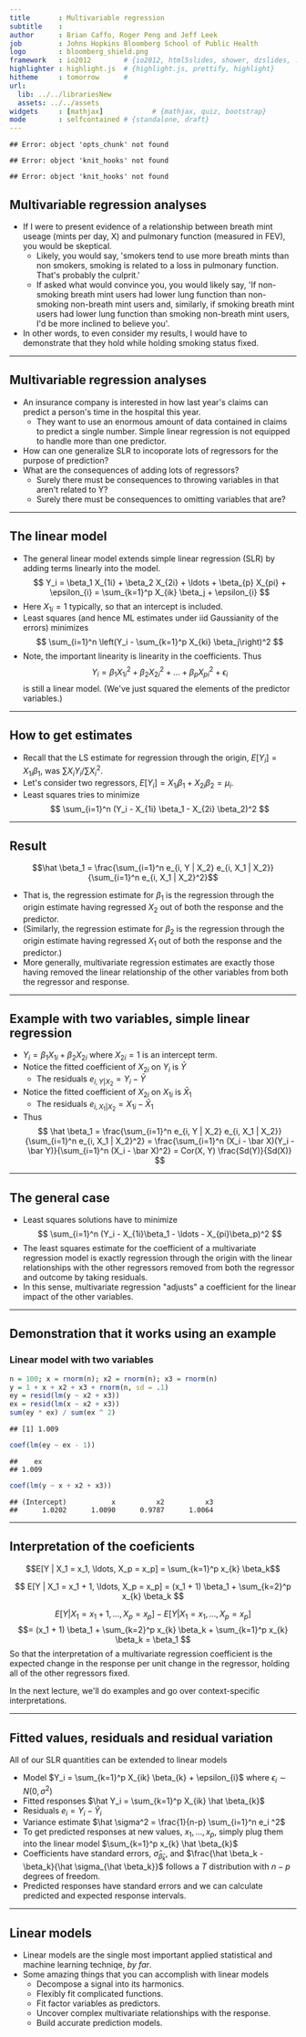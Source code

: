```yaml
---
title       : Multivariable regression
subtitle    : 
author      : Brian Caffo, Roger Peng and Jeff Leek
job         : Johns Hopkins Bloomberg School of Public Health
logo        : bloomberg_shield.png
framework   : io2012        # {io2012, html5slides, shower, dzslides, ...}
highlighter : highlight.js  # {highlight.js, prettify, highlight}
hitheme     : tomorrow      # 
url:
  lib: ../../librariesNew
  assets: ../../assets
widgets     : [mathjax]            # {mathjax, quiz, bootstrap}
mode        : selfcontained # {standalone, draft}
---
```


```
## Error: object 'opts_chunk' not found
```

```
## Error: object 'knit_hooks' not found
```

```
## Error: object 'knit_hooks' not found
```
## Multivariable regression analyses
* If I were to present evidence of a relationship between 
breath mint useage (mints per day, X) and pulmonary function
(measured in FEV), you would be skeptical.
  * Likely, you would say, 'smokers tend to use more breath mints than non smokers, smoking is related to a loss in pulmonary function. That's probably the culprit.'
  * If asked what would convince you, you would likely say, 'If non-smoking breath mint users had lower lung function than non-smoking non-breath mint users and, similarly, if smoking breath mint users had lower lung function than smoking non-breath mint users, I'd be more inclined to believe you'.
* In other words, to even consider my results, I would have to demonstrate that they hold while holding smoking status fixed.

---
## Multivariable regression analyses
* An insurance company is interested in how last year's claims can predict a person's time in the hospital this year. 
  * They want to use an enormous amount of data contained in claims to predict a single number. Simple linear regression is not equipped to handle more than one predictor.
* How can one generalize SLR to incoporate lots of regressors for
the purpose of prediction?
* What are the consequences of adding lots of regressors? 
  * Surely there must be consequences to throwing variables in that aren't related to Y?
  * Surely there must be consequences to omitting variables that are?

---
## The linear model
* The general linear model extends simple linear regression (SLR)
by adding terms linearly into the model.
$$
Y_i =  \beta_1 X_{1i} + \beta_2 X_{2i} + \ldots +
\beta_{p} X_{pi} + \epsilon_{i} 
= \sum_{k=1}^p X_{ik} \beta_j + \epsilon_{i}
$$
* Here $X_{1i}=1$ typically, so that an intercept is included.
* Least squares (and hence ML estimates under iid Gaussianity 
of the errors) minimizes
$$
\sum_{i=1}^n \left(Y_i - \sum_{k=1}^p X_{ki} \beta_j\right)^2
$$
* Note, the important linearity is linearity in the coefficients.
Thus
$$
Y_i =  \beta_1 X_{1i}^2 + \beta_2 X_{2i}^2 + \ldots +
\beta_{p} X_{pi}^2 + \epsilon_{i} 
$$
is still a linear model. (We've just squared the elements of the
predictor variables.)

---
## How to get estimates
* Recall that the LS estimate for regression through the origin, $E[Y_i]=X_{1i}\beta_1$, was $\sum X_i Y_i / \sum X_i^2$.
* Let's consider two regressors, $E[Y_i] = X_{1i}\beta_1 + X_{2i}\beta_2 = \mu_i$. 
* Least squares tries to minimize
$$
\sum_{i=1}^n (Y_i - X_{1i} \beta_1 - X_{2i} \beta_2)^2
$$

---
## Result
$$\hat \beta_1 = \frac{\sum_{i=1}^n e_{i, Y | X_2} e_{i, X_1 | X_2}}{\sum_{i=1}^n e_{i, X_1 | X_2}^2}$$
* That is, the regression estimate for $\beta_1$ is the regression 
through the origin estimate having regressed $X_2$ out of both
the response and the predictor.
* (Similarly, the regression estimate for $\beta_2$ is the regression  through the origin estimate having regressed $X_1$ out of both the response and the predictor.)
* More generally, multivariate regression estimates are exactly those having removed the linear relationship of the other variables
from both the regressor and response.

---
## Example with two variables, simple linear regression
* $Y_{i} = \beta_1 X_{1i} + \beta_2 X_{2i}$ where  $X_{2i} = 1$ is an intercept term.
* Notice the fitted coefficient of $X_{2i}$ on $Y_{i}$ is $\bar Y$
    * The residuals $e_{i, Y | X_2} = Y_i - \bar Y$
* Notice the fitted coefficient of $X_{2i}$ on $X_{1i}$ is $\bar X_1$
    * The residuals $e_{i, X_1 | X_2}= X_{1i} - \bar X_1$
* Thus
$$
\hat \beta_1 = \frac{\sum_{i=1}^n e_{i, Y | X_2} e_{i, X_1 | X_2}}{\sum_{i=1}^n e_{i, X_1 | X_2}^2} = \frac{\sum_{i=1}^n (X_i - \bar X)(Y_i - \bar Y)}{\sum_{i=1}^n (X_i - \bar X)^2}
= Cor(X, Y) \frac{Sd(Y)}{Sd(X)}
$$

---
## The general case
* Least squares solutions have to minimize
$$
\sum_{i=1}^n (Y_i - X_{1i}\beta_1 - \ldots - X_{pi}\beta_p)^2
$$
* The least squares estimate for the coefficient of a multivariate regression model is exactly regression through the origin with the linear relationships with the other regressors removed from both the regressor and outcome by taking residuals. 
* In this sense, multivariate regression "adjusts" a coefficient for the linear impact of the other variables. 

---
## Demonstration that it works using an example
### Linear model with two variables

```r
n = 100; x = rnorm(n); x2 = rnorm(n); x3 = rnorm(n)
y = 1 + x + x2 + x3 + rnorm(n, sd = .1)
ey = resid(lm(y ~ x2 + x3))
ex = resid(lm(x ~ x2 + x3))
sum(ey * ex) / sum(ex ^ 2)
```

```
## [1] 1.009
```

```r
coef(lm(ey ~ ex - 1))
```

```
##    ex 
## 1.009
```

```r
coef(lm(y ~ x + x2 + x3)) 
```

```
## (Intercept)           x          x2          x3 
##      1.0202      1.0090      0.9787      1.0064
```

---
## Interpretation of the coeficients
$$E[Y | X_1 = x_1, \ldots, X_p = x_p] = \sum_{k=1}^p x_{k} \beta_k$$

$$
E[Y | X_1 = x_1 + 1, \ldots, X_p = x_p] = (x_1 + 1) \beta_1 + \sum_{k=2}^p x_{k} \beta_k
$$

$$
E[Y | X_1 = x_1 + 1, \ldots, X_p = x_p]  - E[Y | X_1 = x_1, \ldots, X_p = x_p]$$
$$= (x_1 + 1) \beta_1 + \sum_{k=2}^p x_{k} \beta_k + \sum_{k=1}^p x_{k} \beta_k = \beta_1 $$
So that the interpretation of a multivariate regression coefficient is the expected change in the response per unit change in the regressor, holding all of the other regressors fixed.

In the next lecture, we'll do examples and go over context-specific
interpretations.

---
## Fitted values, residuals and residual variation
All of our SLR quantities can be extended to linear models
* Model $Y_i = \sum_{k=1}^p X_{ik} \beta_{k} + \epsilon_{i}$ where $\epsilon_i \sim N(0, \sigma^2)$
* Fitted responses $\hat Y_i = \sum_{k=1}^p X_{ik} \hat \beta_{k}$
* Residuals $e_i = Y_i - \hat Y_i$
* Variance estimate $\hat \sigma^2 = \frac{1}{n-p} \sum_{i=1}^n e_i ^2$
* To get predicted responses at new values, $x_1, \ldots, x_p$, simply plug them into the linear model $\sum_{k=1}^p x_{k} \hat \beta_{k}$
* Coefficients have standard errors, $\hat \sigma_{\hat \beta_k}$, and
$\frac{\hat \beta_k - \beta_k}{\hat \sigma_{\hat \beta_k}}$
follows a $T$ distribution with $n-p$ degrees of freedom.
* Predicted responses have standard errors and we can calculate predicted and expected response intervals.

---
## Linear models
* Linear models are the single most important applied statistical and machine learning techniqe, *by far*.
* Some amazing things that you can accomplish with linear models
  * Decompose a signal into its harmonics.
  * Flexibly fit complicated functions.
  * Fit factor variables as predictors.
  * Uncover complex multivariate relationships with the response.
  * Build accurate prediction models.

